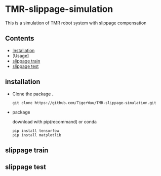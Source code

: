 # TMR-slippage-simulation
This is a simulation of TMR robot system with slippage compensation


## Contents
- [Installation](#installatio)
- [Usage]
- [slippage train](#slippage-train)
- [slippage test](#slippage-test)

## installation
- Clone the package .

      git clone https://github.com/TigerWuu/TMR-slippage-simulation.git
      
- package

  download with pip(recommand) or conda
  
      pip install tensorfow
      pip install matplotlib 
      
## slippage train


## slippage test

